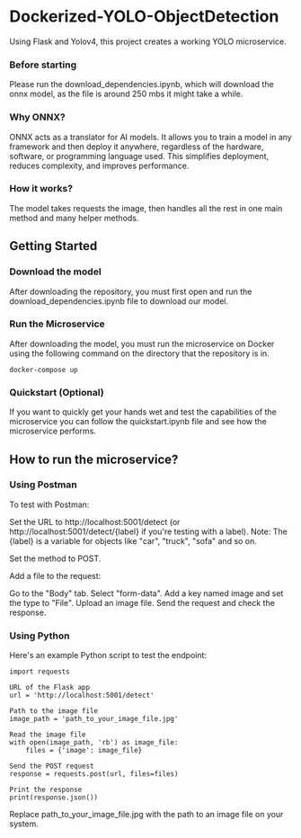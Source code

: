 # Dockerized-YOLO-ObjectDetection
Using Flask and Yolov4, this project creates a working YOLO microservice.

### Before starting

Please run the download_dependencies.ipynb, which will download the onnx model, as the file is around 250 mbs it might take a while.

### Why ONNX?

ONNX acts as a translator for AI models. It allows you to train a model in any framework and then deploy it anywhere, regardless of the hardware, software, or programming language used. This simplifies deployment, reduces complexity, and improves performance.

### How it works?

The model takes requests the image, then handles all the rest in one main method and many helper methods.

## Getting Started

### Download the model 
After downloading the repository, you must first open and run the download_dependencies.ipynb file to download our model.

### Run the Microservice
After downloading the model, you must run the microservice on Docker using the following command on the directory that the repository is in.

    docker-compose up
    
### Quickstart (Optional)
If you want to quickly get your hands wet and test the capabilities of the microservice you can follow the quickstart.ipynb file and see how the microservice performs.

## How to run the microservice?

### Using Postman
To test with Postman:

Set the URL to http://localhost:5001/detect (or http://localhost:5001/detect/{label} if you're testing with a label).
Note: The {label} is a variable for objects like "car", "truck", "sofa" and so on.

Set the method to POST.

Add a file to the request:

Go to the "Body" tab.
Select "form-data".
Add a key named image and set the type to "File".
Upload an image file.
Send the request and check the response.

### Using Python

Here's an example Python script to test the endpoint:

    import requests
    
    URL of the Flask app
    url = 'http://localhost:5001/detect'
    
    Path to the image file
    image_path = 'path_to_your_image_file.jpg'
    
    Read the image file
    with open(image_path, 'rb') as image_file:
        files = {'image': image_file}
    
    Send the POST request
    response = requests.post(url, files=files)
    
    Print the response
    print(response.json())
    
Replace path_to_your_image_file.jpg with the path to an image file on your system.
